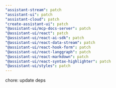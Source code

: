 ```yaml
---
"assistant-stream": patch
"assistant-ui": patch
"assistant-cloud": patch
"create-assistant-ui": patch
"@assistant-ui/mcp-docs-server": patch
"@assistant-ui/react": patch
"@assistant-ui/react-ai-sdk": patch
"@assistant-ui/react-data-stream": patch
"@assistant-ui/react-hook-form": patch
"@assistant-ui/react-langgraph": patch
"@assistant-ui/react-markdown": patch
"@assistant-ui/react-syntax-highlighter": patch
"@assistant-ui/styles": patch
---
```


chore: update deps
